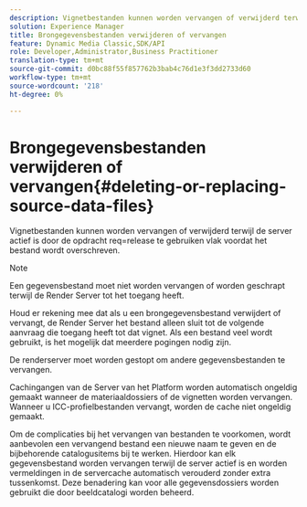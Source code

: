 ```yaml
---
description: Vignetbestanden kunnen worden vervangen of verwijderd terwijl de server actief is door de opdracht req=release te gebruiken vlak voordat het bestand wordt overschreven.
solution: Experience Manager
title: Brongegevensbestanden verwijderen of vervangen
feature: Dynamic Media Classic,SDK/API
role: Developer,Administrator,Business Practitioner
translation-type: tm+mt
source-git-commit: d0bc88f55f857762b3bab4c76d1e3f3dd2733d60
workflow-type: tm+mt
source-wordcount: '218'
ht-degree: 0%

---
```



# Brongegevensbestanden verwijderen of vervangen{#deleting-or-replacing-source-data-files}

Vignetbestanden kunnen worden vervangen of verwijderd terwijl de server actief is door de opdracht req=release te gebruiken vlak voordat het bestand wordt overschreven.

>[!NOTE]
>
>Een gegevensbestand moet niet worden vervangen of worden geschrapt terwijl de Render Server tot het toegang heeft.

Houd er rekening mee dat als u een brongegevensbestand verwijdert of vervangt, de Render Server het bestand alleen sluit tot de volgende aanvraag die toegang heeft tot dat vignet. Als een bestand veel wordt gebruikt, is het mogelijk dat meerdere pogingen nodig zijn.

De renderserver moet worden gestopt om andere gegevensbestanden te vervangen.

Cachingangen van de Server van het Platform worden automatisch ongeldig gemaakt wanneer de materiaaldossiers of de vignetten worden vervangen. Wanneer u ICC-profielbestanden vervangt, worden de cache niet ongeldig gemaakt.

Om de complicaties bij het vervangen van bestanden te voorkomen, wordt aanbevolen een vervangend bestand een nieuwe naam te geven en de bijbehorende catalogusitems bij te werken. Hierdoor kan elk gegevensbestand worden vervangen terwijl de server actief is en worden vermeldingen in de servercache automatisch verouderd zonder extra tussenkomst. Deze benadering kan voor alle gegevensdossiers worden gebruikt die door beeldcatalogi worden beheerd.
